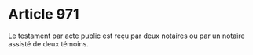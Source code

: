 # Article 971

Le testament par acte public est reçu par deux notaires ou par un notaire assisté de deux témoins.
